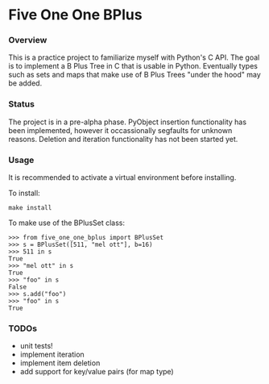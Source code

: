 # Five One One BPlus

### Overview

This is a practice project to familiarize myself with Python's C API. The goal
is to implement a B Plus Tree in C that is usable in Python. Eventually types
such as sets and maps that make use of B Plus Trees "under the hood" may be
added.

### Status

The project is in a pre-alpha phase. PyObject insertion functionality has been
implemented, however it occassionally segfaults for unknown reasons. Deletion
and iteration functionality has not been started yet.

### Usage

It is recommended to activate a virtual environment before installing.

To install:
```
make install
```

To make use of the BPlusSet class:
```
>>> from five_one_one_bplus import BPlusSet
>>> s = BPlusSet([511, "mel ott"], b=16)
>>> 511 in s
True
>>> "mel ott" in s
True
>>> "foo" in s
False
>>> s.add("foo")
>>> "foo" in s
True
```

### TODOs

* unit tests!
* implement iteration
* implement item deletion
* add support for key/value pairs (for map type)
